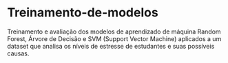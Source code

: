 # Treinamento-de-modelos
Treinamento e avaliação dos modelos de aprendizado de máquina Random Forest, Árvore de Decisão e SVM (Support Vector Machine) aplicados a um dataset que analisa os níveis de estresse de estudantes e suas possíveis causas.
